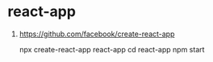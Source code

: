 # react-app

1) https://github.com/facebook/create-react-app
	
	npx create-react-app react-app
	cd react-app
	npm start

